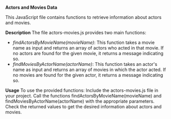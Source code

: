 **Actors and Movies Data**

This JavaScript file contains functions to retrieve information about actors and movies.

**Description**
The file actors-movies.js provides two main functions:

  - _findActorsByMovieName(movieName)_: This function takes a movie name as input and returns an array of actors who acted in that movie. If no actors are found for the given movie, it returns a message indicating so.
  - _findMoviesByActorName(actorName)_: This function takes an actor's name as input and returns an array of movies in which the actor acted. If no movies are found for the given actor, it returns a message indicating so.

**Usage**
To use the provided functions:
  Include the actors-movies.js file in your project.
  Call the functions findActorsByMovieName(movieName) and findMoviesByActorName(actorName) with the appropriate parameters.
  Check the returned values to get the desired information about actors and movies.
